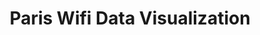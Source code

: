 ---
title: "Paris Wifi Data Visualization"
excerpt: "Time varying data visualization"
git_url: "https://wangyangparis.github.io/ParisWifiDataviz/"
image: "https://images.vexels.com/media/users/3/151981/isolated/lists/f8863741dba8034b3e1d4809a01c782a-stethoscope-icon-medical-icons.png"
publish: true
---